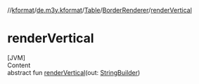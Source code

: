 //[kformat](../../../index.md)/[de.m3y.kformat](../../index.md)/[Table](../index.md)/[BorderRenderer](index.md)/[renderVertical](render-vertical.md)



# renderVertical  
[JVM]  
Content  
abstract fun [renderVertical](render-vertical.md)(out: [StringBuilder](https://docs.oracle.com/javase/8/docs/api/java/lang/StringBuilder.html))  



